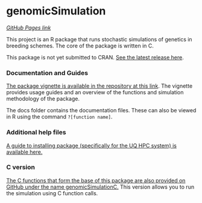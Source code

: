 # genomicSimulation
*[GitHub Pages link](https://vllrs.github.io/genomicSimulation/)*

This project is an R package that runs stochastic simulations of genetics in breeding schemes. The core of the package is written in C.

This package is not yet submitted to CRAN. [See the latest release here](https://github.com/vllrs/genomicSimulation/releases).

### Documentation and Guides
[The package vignette is available in the repository at this link](https://vllrs.github.io/genomicSimulation/doc/gSvignette.html). The vignette provides usage guides and an overview of the functions and simulation methodology of the package. 

The docs folder contains the documentation files. These can also be viewed in R using the command `?[function name]`. 

### Additional help files
[A guide to installing package (specifically for the UQ HPC system) is available here.](vignettes/gSinstallguide.md)

### C version
[The C functions that form the base of this package are also provided on GitHub under the name genomicSimulationC.](https://github.com/vllrs/genomicSimulationC) This version allows you to run the simulation using C function calls.
